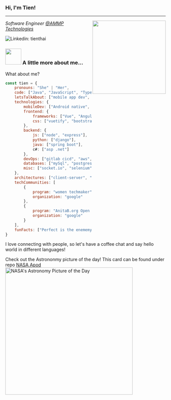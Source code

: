 ### Hi, I'm Tien!
---
<img align="right" src="https://github.com/tienthai0205/tienthai0205/blob/master/profile_illustra.png" width="230">

*Software Engineer [@AMMP Technologies](https://www.ammp.io)*

![Linkedin: tienthai](https://img.shields.io/badge/-tien-blue?style=flat-square&logo=Linkedin&logoColor=white&link=https://www.linkedin.com/in/tien-t-326769166/)

### <img src="https://media.giphy.com/media/VgCDAzcKvsR6OM0uWg/giphy.gif" width="50"> A little more about me...  


What about me?

```jsx
const tien = {
	pronouns: "She" | "Her",
	code: ["Java", "JavaScript", "TypeScript", "Python", "Dart", "Ruby", "C#"],
	letsTalkAbout: ["mobile app dev", "IoT", "music", "ui/ux", "apple", "tech"],
	technologies: {
		mobileDev: ["Android native", "IOS native", "Flutter"],
		frontend: {
			frameworks: ["Vue", "Angular"],
			css: ["vuetify", "bootstrap"]
		},
		backend: {
			js: ["node", "express"],
			python: ["django"],
			java: ["spring boot"],
			c#: ["asp .net"]
		},
		devOps: ["gitlab cicd", "aws", "docker"],
		databases: ["mySql", "postgresql", "sqlite"],
		misc: ["socket.io", "selenium", "firebase"]
	},
	architectures: ["client-server", "model view controller", "progressive web apps", "messaging pattern"],
	techCommunities: [
		{
			program: "women techmaker",
			organization: "google"
		},
		{
			program: "AnitaB.org Open Source",
			organization: "google"
		}
	],
	funFacts: ["Perfect is the enememy of good. But let's spend half a day refactoring old codes"],
}
```

I love connecting with people, so let's have a coffee chat and say hello world in different languages!

Check out the Astrononmy picture of the day! This card can be found under repo [NASA Apod](https://github.com/NominalTrajectory/nasa-apod-github-readme)
[<img src="https://nasa-apod-badge.herokuapp.com" alt="NASA's Astronomy Picture of the Day" width="400" />](https://apod.nasa.gov/apod/astropix.html)

